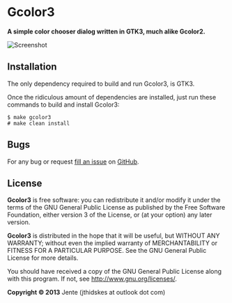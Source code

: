Gcolor3
=========

**A simple color chooser dialog written in GTK3, much alike Gcolor2.**

![Screenshot](https://github.com/Unia/gcolor3/raw/master/comparison.png "comparison")

Installation
------------

The only dependency required to build and run Gcolor3, is GTK3.

Once the ridiculous amount of dependencies are installed, just run these commands to build and install Gcolor3:

    $ make gcolor3
    # make clean install

Bugs
----

For any bug or request [fill an issue][bug] on [GitHub][ghp].

  [bug]: https://github.com/Unia/gcolor3/issues
  [ghp]: https://github.com/Unia/gcolor3


License
-------
**Gcolor3** is free software: you can redistribute it and/or modify it under the terms of the GNU General Public License as published by the Free Software Foundation, either version 3 of the License, or (at your option) any later version.

**Gcolor3** is distributed in the hope that it will be useful, but WITHOUT ANY WARRANTY; without even the implied warranty of MERCHANTABILITY or FITNESS FOR A PARTICULAR PURPOSE. See the GNU General Public License for more details.

You should have received a copy of the GNU General Public License along with this program. If not, see <http://www.gnu.org/licenses/>.

**Copyright © 2013** Jente (jthidskes at outlook dot com)

